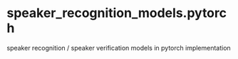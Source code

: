 # speaker_recognition_models.pytorch
speaker recognition / speaker verification models in pytorch implementation
